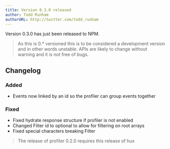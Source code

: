 ```yaml
---
title: Version 0.3.0 released
author: Todd Runham
authorURL: http://twitter.com/todd_runham
---
```


Version 0.3.0 has just been released to NPM. 

<blockquote>As this is 0.* versioned this is to be considered a development version and in other words unstable. APIs are likely to change without warning and it is not free of bugs.</blockquote>

## Changelog

### Added

- Events now linked by an id so the profiler can group events together

### Fixed

- Fixed hydrate response structure if profiler is not enabled
- Changed Filter id to optional to allow for filtering on root arrays
- Fixed special characters breaking Filter

<blockquote>The release of profiler 0.2.0 requires this release of hux</blockquote>